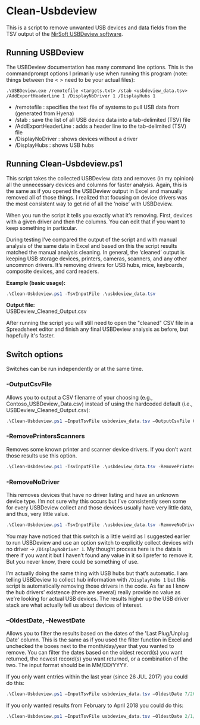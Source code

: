 # Clean-Usbdeview

This is a script to remove unwanted USB devices and data fields from the TSV output of the [NirSoft USBDeview software](https://www.nirsoft.net/utils/usb_devices_view.html).

## Running USBDeview

The USBDeview documentation has many command line options.  This is the commandprompt options I primarily use when running this program (note: things between the < > need to be your actual files):

```
.\USBDeview.exe /remotefile <targets.txt> /stab <usbdeview_data.tsv> /AddExportHeaderLine 1 /DisplayNoDriver 1 /DisplayHubs 1
```

* /remotefile : specifies the text file of systems to pull USB data from (generated from Hyena)
* /stab : save the list of all USB device data into a tab-delimited (TSV) file
* /AddExportHeaderLine : adds a header line to the tab-delimited (TSV) file
* /DisplayNoDriver : shows devices without a driver
* /DisplayHubs : shows USB hubs

## Running Clean-Usbdeview.ps1

This script takes the collected USBDeview data and removes (in my opinion) all the unnecessary devices and columns for faster analysis.  Again, this is the same as if you opened the USBDeview output in Excel and manually removed all of those things.  I realized that focusing on device drivers was the most consistent way to get rid of all the ‘noise’ with USBDeview.

When you run the script it tells you exactly what it’s removing.  First, devices with a given driver and then the columns.  You can edit that if you want to keep something in particular.

During testing I’ve compared the output of the script and with manual analysis of the same data in Excel and based on this the script results matched the manual analysis cleaning.  In general, the ‘cleaned’ output is keeping USB storage devices, printers, cameras, scanners, and any other uncommon drivers.  It’s removing drivers for USB hubs, mice, keyboards, composite devices, and card readers.

**Example (basic usage):**
```powershell
.\Clean-Usbdeview.ps1 -TsvInputFile .\usbdeview_data.tsv
```

**Output file:** \
USBDeview_Cleaned_Output.csv

After running the script you will still need to open the "cleaned" CSV file in a Spreadsheet editor and finish any final USBDeview analysis as before, but hopefully it's faster.

## Switch options

Switches can be run independently or at the same time.

### -OutputCsvFile
Allows you to output a CSV filename of your choosing (e.g., Contoso_USBDeview_Data.csv) instead of using the hardcoded default (i.e., USBDeview_Cleaned_Output.csv):

```powershell
.\Clean-Usbdeview.ps1 –InputTsvFile usbdeview_data.tsv –OutputCsvFile Contoso_USBDeview_Data.csv
```

### -RemovePrintersScanners
Removes some known printer and scanner device drivers.  If you don’t want those results use this option.

```powershell
.\Clean-Usbdeview.ps1 -TsvInputFile .\usbdeview_data.tsv -RemovePrintersScanners
```

### -RemoveNoDriver
This removes devices that have no driver listing and have an unknown device type.  I’m not sure why this occurs but I’ve consistently seen some for every USBDeview collect and those devices usually have very little data, and thus, very little value.

```powershell
.\Clean-Usbdeview.ps1 -TsvInputFile .\usbdeview_data.tsv -RemoveNoDriver
```

You may have noticed that this switch is a little weird as I suggested earlier to run USBDeview and use an option switch to explicitly collect devices with no driver -> ```/DisplayNoDriver 1```.  My thought process here is the data is there if you want it but I haven’t found any value in it so I prefer to remove it.  But you never know, there could be something of use.

I’m actually doing the same thing with USB hubs but that’s automatic.  I am telling USBDeview to collect hub information with ```/DisplayHubs 1``` but this script is automatically removing those drivers in the code.  As far as I know the hub drivers’ existence (there are several) really provide no value as we're looking for actual USB devices.  The results higher up the USB driver stack are what actually tell us about devices of interest.

### –OldestDate, –NewestDate

Allows you to filter the results based on the dates of the 'Last Plug/Unplug Date' column.  This is the same as if you used the filter function in Excel and unchecked the boxes next to the month/day/year that you wanted to remove.  You can filter the dates based on the oldest record(s) you want returned, the newest record(s) you want returned, or a combination of the two.  The input format should be in MM/DD/YYYY.

If you only want entries within the last year (since 26 JUL 2017) you could do this:

```powershell
.\Clean-Usbdeview.ps1 –InputTsvFile usbdeview_data.tsv –OldestDate 7/26/2017
```

If you only wanted results from February to April 2018 you could do this:

```powershell
.\Clean-Usbdeview.ps1 –InputTsvFile usbdeview_data.tsv –OldestDate 2/1/2018 –NewestDate 4/30/2018
```
